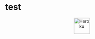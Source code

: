 # test


<p align="center"><a href="https://heroku.com/deploy?template=https://github.com/Ergans33/crashmulu"><img align="center" alt="Heroku" width="52px" src="https://www.nicepng.com/png/full/223-2233246_heroku-logo-salesforce-heroku.png"></p>
 
